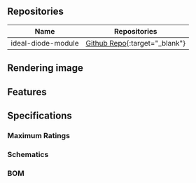 ## Repositories

| Name | Repositories |
| --- | --- |
| ideal-diode-module | [<i class="fab fa-github"></i> Github Repo](https://github.com/OUXT-Polaris/ideal-diode-module){:target="_blank"} |

## Rendering image

## Features

## Specifications

### Maximum Ratings

### Schematics

### BOM